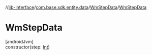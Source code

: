 //[lib-interface](../../../index.md)/[com.base.sdk.entity.data](../index.md)/[WmStepData](index.md)/[WmStepData](-wm-step-data.md)

# WmStepData

[androidJvm]\
constructor(step: [Int](https://kotlinlang.org/api/latest/jvm/stdlib/kotlin/-int/index.html))
